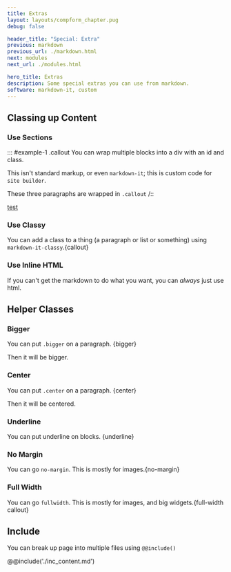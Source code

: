 ```yaml
---
title: Extras
layout: layouts/compform_chapter.pug
debug: false

header_title: "Special: Extra"
previous: markdown
previous_url: ./markdown.html
next: modules
next_url: ./modules.html

hero_title: Extras
description: Some special extras you can use from markdown.
software: markdown-it, custom
---
```


<script src="https://cdnjs.cloudflare.com/ajax/libs/p5.js/0.5.16/p5.min.js"></script>
<script src="../mess.js"></script>
<script src="./extra_mess.js"></script>


## Classing up Content 

### Use Sections

::: #example-1 .callout
You can wrap multiple blocks into a div with an id and class.

This isn't standard markup, or even `markdown-it`; this is custom code for `site builder`.

These three paragraphs are wrapped in `.callout`
/::

[test](#)


### Use Classy

You can add a class to a thing (a paragraph or list or something) using `markdown-it-classy`.{callout}


### Use Inline HTML

<div class="callout">If you can't get the markdown to do what you want, you can <em>always</em> just use html.</div>


## Helper Classes


### Bigger

You can put `.bigger` on a paragraph. {bigger}

Then it will be bigger.


### Center

You can put `.center` on a paragraph. {center}

Then it will be centered.

### Underline

You can put underline on blocks. {underline}





### No Margin

You can go `no-margin`. This is mostly for images.{no-margin}


### Full Width

You can go `fullwidth`. This is mostly for images, and big widgets.{full-width callout}


## Include

You can break up page into multiple files using ``@@include()``

@@include('./inc_content.md')